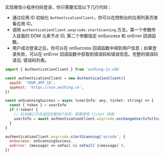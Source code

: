 实现微信小程序扫码登录，你只需要实现以下几行代码：

- 通过应用 ID 初始化 `AuthenticationClient`，你可以在控制台的应用列表页查看应用 ID。
- 调用 `authenticationClient.wxqrcode.startScanning` 方法，第一个参数传入挂载的 DOM 元素节点 ID, 第二个参数指定 onSuccess 和 onError 回调函数。
- 用户成功登录之后，你可以在 onSuccess 回调函数中得到用户信息；如果登录失败，可以在 onError 回调函数中获取到错误码和错误信息。完整的错误码请见: 错误码列表。

```javascript
import { AuthenticationClient } from 'authing-js-sdk'

const authenticationClient = new AuthenticationClient({
  appId: 'YOUR_APP_ID',
  appHost: 'https://xxx.authing.cn',
})

const onScanningSuccess = async (userInfo: any, ticket: string) => {
  const { token } = userInfo
  if (!token) {
    // 轮询接口不会返回完整用户信息，需要使用 ticket 换取
    userInfo = await authenticationClient.wxqrcode.exchangeUserInfo(ticket)
  }
}

authenticationClient.wxqrcode.startScanning('qrcode', {
  onSuccess: onScanningSuccess,
  onError: (message) => onFail && onFail(`${message}`),
})
```
